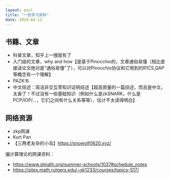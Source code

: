 ```yaml
---
layout: post
title: "一些学习资料"
date: 2024-04-11
---
```


## 书籍、文章
* 科普文章，知乎上一搜就有了
* 入门级的文章，why and how【是基于Pinocchio的，文章通俗易懂（相比直接读论文绝对是“通俗易懂”了），可以对Pinocchio协议和它用到的R1CS,QAP等概念有一个理解】
* PAZK书
* 中文综述：简洁非交互零知识证明综述【超高质量的一篇综述，而且是中文，太香了！不过没有一些基础知识（例如什么是zkSNARK，什么是PCP/IOP/...，它们之间有什么关系等等），估计不太读得明白】

## 网络资源
* zkp网课
* Kurt Pan
* 【三两老友杂的小岛】https://snowolf0620.xyz/

偏计算理论的网课资料：
* https://www.slmath.org/summer-schools/1037#schedule_notes
* https://sites.math.rutgers.edu/~sk1233/courses/topics-S17/